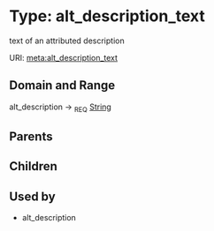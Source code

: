 
# Type: alt_description_text


text of an attributed description

URI: [meta:alt_description_text](https://w3id.org/biolink/biolinkml/meta/alt_description_text)


## Domain and Range

alt_description ->  <sub>REQ</sub> [String](types/String.md)

## Parents


## Children


## Used by

 * alt_description
